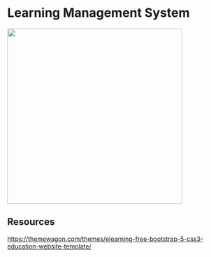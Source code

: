 # Learning Management System

<img src="https://raw.https://github.com/Prideland-Okoi/Django-ELearning-app/main/elearning/Screenshots/elearning-html-template.jpg" width="400px"/>

## Resources

<https://themewagon.com/themes/elearning-free-bootstrap-5-css3-education-website-template/>
